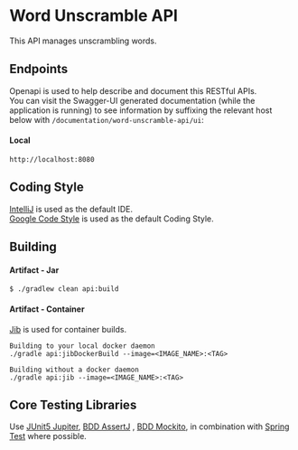 # Word Unscramble API

This API manages unscrambling words.

## Endpoints

Openapi is used to help describe and document this RESTful APIs.  
You can visit the Swagger-UI generated documentation (while the application is running) to see
information by suffixing the relevant host below with `/documentation/word-unscramble-api/ui`:

#### Local

~~~
http://localhost:8080
~~~  

## Coding Style

[IntelliJ](https://www.jetbrains.com/idea) is used as the default IDE.  
[Google Code Style](https://github.com/google/styleguide/blob/gh-pages/intellij-java-google-style.xml)
is used as the default Coding Style.

## Building

#### Artifact - Jar

~~~
$ ./gradlew clean api:build
~~~

#### Artifact - Container

[Jib](https://github.com/GoogleContainerTools/jib) is used for container builds.

~~~
Building to your local docker daemon
./gradle api:jibDockerBuild --image=<IMAGE_NAME>:<TAG>

Building without a docker daemon
./gradle api:jib --image=<IMAGE_NAME>:<TAG>
~~~  

## Core Testing Libraries

Use [JUnit5 Jupiter](https://junit.org/junit5/), [BDD AssertJ](https://assertj.github.io/doc/)
, [BDD Mockito](https://site.mockito.org/), in combination
with [Spring Test](https://docs.spring.io/spring-framework/docs/current/reference/html/testing.html)
where possible.  